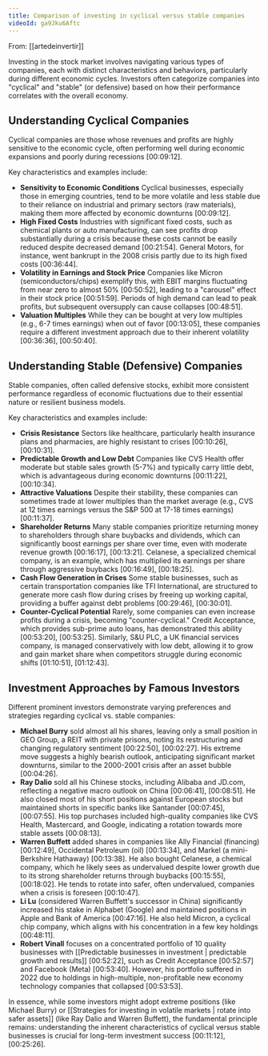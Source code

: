 ```yaml
---
title: Comparison of investing in cyclical versus stable companies
videoId: ga9Jku6Aftc
---
```


From: [[artedeinvertir]] <br/> 

Investing in the stock market involves navigating various types of companies, each with distinct characteristics and behaviors, particularly during different economic cycles. Investors often categorize companies into "cyclical" and "stable" (or defensive) based on how their performance correlates with the overall economy.

## Understanding Cyclical Companies

Cyclical companies are those whose revenues and profits are highly sensitive to the economic cycle, often performing well during economic expansions and poorly during recessions <a class="yt-timestamp" data-t="00:09:12">[00:09:12]</a>.

Key characteristics and examples include:
*   **Sensitivity to Economic Conditions** Cyclical businesses, especially those in emerging countries, tend to be more volatile and less stable due to their reliance on industrial and primary sectors (raw materials), making them more affected by economic downturns <a class="yt-timestamp" data-t="00:09:12">[00:09:12]</a>.
*   **High Fixed Costs** Industries with significant fixed costs, such as chemical plants or auto manufacturing, can see profits drop substantially during a crisis because these costs cannot be easily reduced despite decreased demand <a class="yt-timestamp" data-t="00:21:54">[00:21:54]</a>. General Motors, for instance, went bankrupt in the 2008 crisis partly due to its high fixed costs <a class="yt-timestamp" data-t="00:36:44">[00:36:44]</a>.
*   **Volatility in Earnings and Stock Price** Companies like Micron (semiconductors/chips) exemplify this, with EBIT margins fluctuating from near zero to almost 50% <a class="yt-timestamp" data-t="00:50:52">[00:50:52]</a>, leading to a "carousel" effect in their stock price <a class="yt-timestamp" data-t="00:51:59">[00:51:59]</a>. Periods of high demand can lead to peak profits, but subsequent oversupply can cause collapses <a class="yt-timestamp" data-t="00:48:51">[00:48:51]</a>.
*   **Valuation Multiples** While they can be bought at very low multiples (e.g., 6-7 times earnings) when out of favor <a class="yt-timestamp" data-t="00:13:05">[00:13:05]</a>, these companies require a different investment approach due to their inherent volatility <a class="yt-timestamp" data-t="00:36:36">[00:36:36]</a>, <a class="yt-timestamp" data-t="00:50:40">[00:50:40]</a>.

## Understanding Stable (Defensive) Companies

Stable companies, often called defensive stocks, exhibit more consistent performance regardless of economic fluctuations due to their essential nature or resilient business models.

Key characteristics and examples include:
*   **Crisis Resistance** Sectors like healthcare, particularly health insurance plans and pharmacies, are highly resistant to crises <a class="yt-timestamp" data-t="00:10:26">[00:10:26]</a>, <a class="yt-timestamp" data-t="00:10:31">[00:10:31]</a>.
*   **Predictable Growth and Low Debt** Companies like CVS Health offer moderate but stable sales growth (5-7%) and typically carry little debt, which is advantageous during economic downturns <a class="yt-timestamp" data-t="00:11:22">[00:11:22]</a>, <a class="yt-timestamp" data-t="00:10:34">[00:10:34]</a>.
*   **Attractive Valuations** Despite their stability, these companies can sometimes trade at lower multiples than the market average (e.g., CVS at 12 times earnings versus the S&P 500 at 17-18 times earnings) <a class="yt-timestamp" data-t="00:11:37">[00:11:37]</a>.
*   **Shareholder Returns** Many stable companies prioritize returning money to shareholders through share buybacks and dividends, which can significantly boost earnings per share over time, even with moderate revenue growth <a class="yt-timestamp" data-t="00:16:17">[00:16:17]</a>, <a class="yt-timestamp" data-t="00:13:21">[00:13:21]</a>. Celanese, a specialized chemical company, is an example, which has multiplied its earnings per share through aggressive buybacks <a class="yt-timestamp" data-t="00:16:49">[00:16:49]</a>, <a class="yt-timestamp" data-t="00:18:25">[00:18:25]</a>.
*   **Cash Flow Generation in Crises** Some stable businesses, such as certain transportation companies like TFI International, are structured to generate more cash flow during crises by freeing up working capital, providing a buffer against debt problems <a class="yt-timestamp" data-t="00:29:46">[00:29:46]</a>, <a class="yt-timestamp" data-t="00:30:01">[00:30:01]</a>.
*   **Counter-Cyclical Potential** Rarely, some companies can even increase profits during a crisis, becoming "counter-cyclical." Credit Acceptance, which provides sub-prime auto loans, has demonstrated this ability <a class="yt-timestamp" data-t="00:53:20">[00:53:20]</a>, <a class="yt-timestamp" data-t="00:53:25">[00:53:25]</a>. Similarly, S&U PLC, a UK financial services company, is managed conservatively with low debt, allowing it to grow and gain market share when competitors struggle during economic shifts <a class="yt-timestamp" data-t="01:10:51">[01:10:51]</a>, <a class="yt-timestamp" data-t="01:12:43">[01:12:43]</a>.

## Investment Approaches by Famous Investors

Different prominent investors demonstrate varying preferences and strategies regarding cyclical vs. stable companies:
*   **Michael Burry** sold almost all his shares, leaving only a small position in GEO Group, a REIT with private prisons, noting its restructuring and changing regulatory sentiment <a class="yt-timestamp" data-t="00:22:50">[00:22:50]</a>, <a class="yt-timestamp" data-t="00:02:27">[00:02:27]</a>. His extreme move suggests a highly bearish outlook, anticipating significant market downturns, similar to the 2000-2001 crisis after an asset bubble <a class="yt-timestamp" data-t="00:04:26">[00:04:26]</a>.
*   **Ray Dalio** sold all his Chinese stocks, including Alibaba and JD.com, reflecting a negative macro outlook on China <a class="yt-timestamp" data-t="00:06:41">[00:06:41]</a>, <a class="yt-timestamp" data-t="00:08:51">[00:08:51]</a>. He also closed most of his short positions against European stocks but maintained shorts in specific banks like Santander <a class="yt-timestamp" data-t="00:07:45">[00:07:45]</a>, <a class="yt-timestamp" data-t="00:07:55">[00:07:55]</a>. His top purchases included high-quality companies like CVS Health, Mastercard, and Google, indicating a rotation towards more stable assets <a class="yt-timestamp" data-t="00:08:13">[00:08:13]</a>.
*   **Warren Buffett** added shares in companies like Ally Financial (financing) <a class="yt-timestamp" data-t="00:12:49">[00:12:49]</a>, Occidental Petroleum (oil) <a class="yt-timestamp" data-t="00:13:34">[00:13:34]</a>, and Markel (a mini-Berkshire Hathaway) <a class="yt-timestamp" data-t="00:13:38">[00:13:38]</a>. He also bought Celanese, a chemical company, which he likely sees as undervalued despite lower growth due to its strong shareholder returns through buybacks <a class="yt-timestamp" data-t="00:15:55">[00:15:55]</a>, <a class="yt-timestamp" data-t="00:18:02">[00:18:02]</a>. He tends to rotate into safer, often undervalued, companies when a crisis is foreseen <a class="yt-timestamp" data-t="00:10:47">[00:10:47]</a>.
*   **Li Lu** (considered Warren Buffett's successor in China) significantly increased his stake in Alphabet (Google) and maintained positions in Apple and Bank of America <a class="yt-timestamp" data-t="00:47:16">[00:47:16]</a>. He also held Micron, a cyclical chip company, which aligns with his concentration in a few key holdings <a class="yt-timestamp" data-t="00:48:11">[00:48:11]</a>.
*   **Robert Vinall** focuses on a concentrated portfolio of 10 quality businesses with [[Predictable businesses in investment | predictable growth and results]] <a class="yt-timestamp" data-t="00:52:22">[00:52:22]</a>, such as Credit Acceptance <a class="yt-timestamp" data-t="00:52:57">[00:52:57]</a> and Facebook (Meta) <a class="yt-timestamp" data-t="00:53:40">[00:53:40]</a>. However, his portfolio suffered in 2022 due to holdings in high-multiple, non-profitable new economy technology companies that collapsed <a class="yt-timestamp" data-t="00:53:53">[00:53:53]</a>.

In essence, while some investors might adopt extreme positions (like Michael Burry) or [[Strategies for investing in volatile markets | rotate into safer assets]] (like Ray Dalio and Warren Buffett), the fundamental principle remains: understanding the inherent characteristics of cyclical versus stable businesses is crucial for long-term investment success <a class="yt-timestamp" data-t="00:11:12">[00:11:12]</a>, <a class="yt-timestamp" data-t="00:25:26">[00:25:26]</a>.